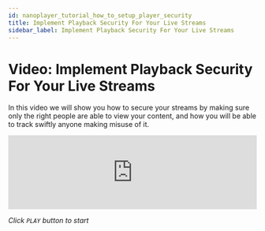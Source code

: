 ```yaml
---
id: nanoplayer_tutorial_how_to_setup_player_security
title: Implement Playback Security For Your Live Streams
sidebar_label: Implement Playback Security For Your Live Streams
---
```


# Video: Implement Playback Security For Your Live Streams

In this video we will show you how to secure your streams by making sure only the right people are able to view your content, and how you will be able to track swiftly anyone making misuse of it.

<iframe width="100%" src="https://www.youtube.com/embed/nOmcvcgr6UI" frameborder="0" allowfullscreen></iframe>


*Click `PLAY` button to start*

